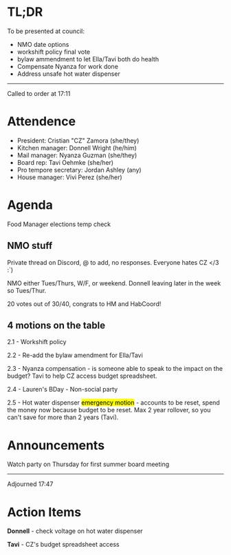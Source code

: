 # TL;DR

To be presented at council:
 - NMO date options
 - workshift policy final vote
 - bylaw ammendment to let Ella/Tavi both do health
 - Compensate Nyanza for work done
 - Address unsafe hot water dispenser

---

Called to order at 17:11

# Attendence
 - President: Cristian "CZ" Zamora (she/they)
 - Kitchen manager: Donnell Wright (he/him)
 - Mail manager: Nyanza Guzman (she/they)
 - Board rep: Tavi Oehmke (she/her)
 - Pro tempore secretary: Jordan Ashley (any)
 - House manager: Vivi Perez (she/her)

# Agenda

Food Manager elections temp check

## NMO stuff

Private thread on Discord, @ to add, no responses. Everyone hates CZ </3 :`)

NMO either Tues/Thurs, W/F, or weekend. Donnell leaving later in the week so Tues/Thur.

20 votes out of 30/40, congrats to HM and HabCoord!

## 4 motions on the table

2.1 -  Workshift policy

2.2 - Re-add the bylaw amendment for Ella/Tavi

2.3 - Nyanza compensation - is someone able to speak to the impact on the budget? Tavi to help CZ access budget spreadsheet. 

2.4 - Lauren's BDay - Non-social party

2.5 - Hot water dispenser <mark>emergency motion</mark> - accounts to be reset, spend the money now because budget to be reset. Max 2 year rollover, so you can't save for more than 2 years (Tavi).

# Announcements

Watch party on Thursday for first summer board meeting

---

Adjourned 17:47

# Action Items

**Donnell** - check voltage on hot water dispenser

**Tavi** - CZ's budget spreadsheet access
